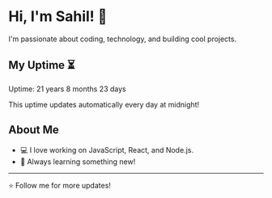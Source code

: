 # Hi, I'm Sahil! 👋

I'm passionate about coding, technology, and building cool projects.

## My Uptime ⏳
Uptime: 21 years 8 months 23 days

This uptime updates automatically every day at midnight!

## About Me
- 💻 I love working on JavaScript, React, and Node.js.
- 🎯 Always learning something new!

---

⭐️ Follow me for more updates!
